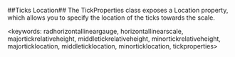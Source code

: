 ##Ticks Location##
The TickProperties class exposes a Location property, which allows you to specify the location of the ticks towards the scale.

<keywords: radhorizontallineargauge, horizontallinearscale, majortickrelativeheight, middletickrelativeheight, minortickrelativeheight, majorticklocation, middleticklocation, minorticklocation, tickproperties>